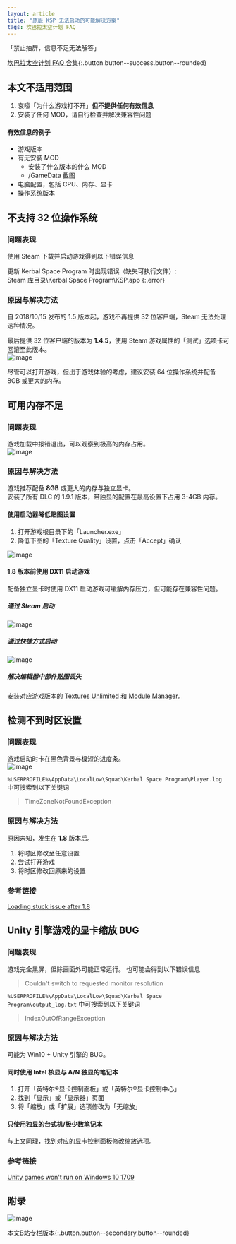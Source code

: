 ```yaml
---
layout: article
title: "原版 KSP 无法启动的可能解决方案"
tags: 坎巴拉太空计划 FAQ
---
```

「禁止拍屏，信息不足无法解答」
<!--more-->

[坎巴拉太空计划 FAQ 合集](/archive.html?tag=FAQ){:.button.button--success.button--rounded}

## 本文不适用范围
1. 哀嚎「为什么游戏打不开」**但不提供任何有效信息**
2. 安装了任何 MOD，请自行检查并解决兼容性问题
#### 有效信息的例子
- 游戏版本
- 有无安装 MOD
  - 安装了什么版本的什么 MOD
  - /GameData 截图
- 电脑配置，包括 CPU、内存、显卡
- 操作系统版本

## 不支持 32 位操作系统
### 问题表现
使用 Steam 下载并启动游戏得到以下错误信息

更新 Kerbal Space Program 时出现错误（缺失可执行文件）:  
Steam 库目录\Kerbal Space Program\KSP.app
{:.error}

### 原因与解决方法
自 2018/10/15 发布的 1.5 版本起，游戏不再提供 32 位客户端，Steam 无法处理这种情况。

最后提供 32 位客户端的版本为 **1.4.5**，使用 Steam 游戏属性的「测试」选项卡可回滚至此版本。  
![image](/images/ksp-stuck-fix-01.webp)

尽管可以打开游戏，但出于游戏体验的考虑，建议安装 64 位操作系统并配备 8GB 或更大的内存。

## 可用内存不足
### 问题表现
游戏加载中报错退出，可以观察到极高的内存占用。  
![image](/images/ksp-stuck-fix-02.webp)

### 原因与解决方法
游戏推荐配备 **8GB** 或更大的内存与独立显卡。  
安装了所有 DLC 的 1.9.1 版本，带独显的配置在最高设置下占用 3-4GB 内存。
#### 使用启动器降低贴图设置
1. 打开游戏根目录下的「Launcher.exe」
2. 降低下图的「Texture Quality」设置，点击「Accept」确认

![image](/images/ksp-stuck-fix-03.webp)

#### 1.8 版本前使用 DX11 启动游戏
配备独立显卡时使用 DX11 启动游戏可缓解内存压力，但可能存在兼容性问题。
##### 通过 Steam 启动
![image](/images/ksp-stuck-fix-04.webp)

##### 通过快捷方式启动
![image](/images/ksp-stuck-fix-05.webp)

##### 解决编辑器中部件贴图丢失
安装对应游戏版本的 [Textures Unlimited](https://forum.kerbalspaceprogram.com/index.php?/topic/167450-TU) 和 [Module Manager](https://forum.kerbalspaceprogram.com/index.php?/topic/50533-MM)。

## 检测不到时区设置
### 问题表现
游戏启动时卡在黑色背景与极短的进度条。  
![image](/images/ksp-stuck-fix-06.webp)

`%USERPROFILE%\AppData\LocalLow\Squad\Kerbal Space Program\Player.log` 中可搜索到以下关键词
> TimeZoneNotFoundException

### 原因与解决方法
原因未知，发生在 **1.8** 版本后。
1. 将时区修改至任意设置
2. 尝试打开游戏
3. 将时区修改回原来的设置

### 参考链接
[Loading stuck issue after 1.8](https://forum.kerbalspaceprogram.com/index.php?/topic/190110-d)

## Unity 引擎游戏的显卡缩放 BUG
### 问题表现
游戏完全黑屏，但除画面外可能正常运行。
也可能会得到以下错误信息
> Couldn't switch to requested monitor resolution

`%USERPROFILE%\AppData\LocalLow\Squad\Kerbal Space Program\output_log.txt` 中可搜索到以下关键词
> IndexOutOfRangeException

### 原因与解决方法
可能为 Win10 + Unity 引擎的 BUG。
#### 同时使用 Intel 核显与 A/N 独显的笔记本
1. 打开「英特尔®显卡控制面板」或「英特尔®显卡控制中心」
2. 找到「显示」或「显示器」页面
3. 将「缩放」或「扩展」选项修改为「无缩放」

#### 只使用独显的台式机/极少数笔记本
与上文同理，找到对应的显卡控制面板修改缩放选项。

### 参考链接
[Unity games won't run on Windows 10 1709](https://steamcommunity.com/discussions/forum/1/1480982971174752598)

## 附录
![image](/images/ksp-stuck-fix-07.webp)

[本文B站专栏版本](https://www.bilibili.com/read/cv5013785){:.button.button--secondary.button--rounded}
